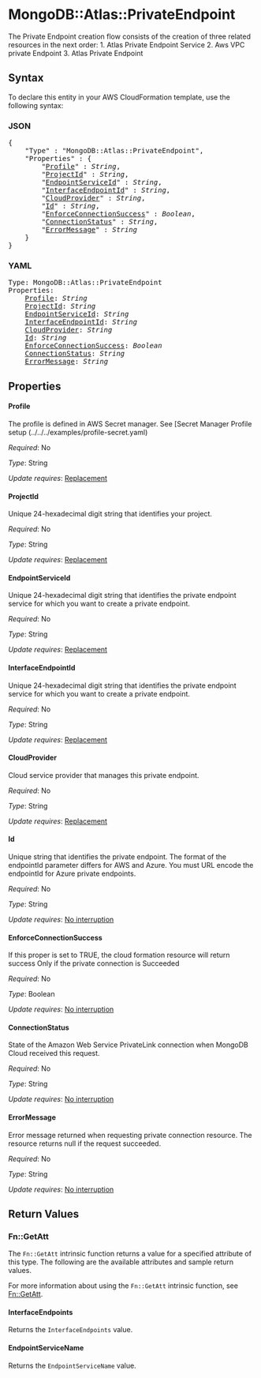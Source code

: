 # MongoDB::Atlas::PrivateEndpoint

The Private Endpoint creation flow consists of the creation of three related resources in the next order: 1. Atlas Private Endpoint Service 2. Aws VPC private Endpoint 3. Atlas Private Endpoint

## Syntax

To declare this entity in your AWS CloudFormation template, use the following syntax:

### JSON

<pre>
{
    "Type" : "MongoDB::Atlas::PrivateEndpoint",
    "Properties" : {
        "<a href="#profile" title="Profile">Profile</a>" : <i>String</i>,
        "<a href="#projectid" title="ProjectId">ProjectId</a>" : <i>String</i>,
        "<a href="#endpointserviceid" title="EndpointServiceId">EndpointServiceId</a>" : <i>String</i>,
        "<a href="#interfaceendpointid" title="InterfaceEndpointId">InterfaceEndpointId</a>" : <i>String</i>,
        "<a href="#cloudprovider" title="CloudProvider">CloudProvider</a>" : <i>String</i>,
        "<a href="#id" title="Id">Id</a>" : <i>String</i>,
        "<a href="#enforceconnectionsuccess" title="EnforceConnectionSuccess">EnforceConnectionSuccess</a>" : <i>Boolean</i>,
        "<a href="#connectionstatus" title="ConnectionStatus">ConnectionStatus</a>" : <i>String</i>,
        "<a href="#errormessage" title="ErrorMessage">ErrorMessage</a>" : <i>String</i>
    }
}
</pre>

### YAML

<pre>
Type: MongoDB::Atlas::PrivateEndpoint
Properties:
    <a href="#profile" title="Profile">Profile</a>: <i>String</i>
    <a href="#projectid" title="ProjectId">ProjectId</a>: <i>String</i>
    <a href="#endpointserviceid" title="EndpointServiceId">EndpointServiceId</a>: <i>String</i>
    <a href="#interfaceendpointid" title="InterfaceEndpointId">InterfaceEndpointId</a>: <i>String</i>
    <a href="#cloudprovider" title="CloudProvider">CloudProvider</a>: <i>String</i>
    <a href="#id" title="Id">Id</a>: <i>String</i>
    <a href="#enforceconnectionsuccess" title="EnforceConnectionSuccess">EnforceConnectionSuccess</a>: <i>Boolean</i>
    <a href="#connectionstatus" title="ConnectionStatus">ConnectionStatus</a>: <i>String</i>
    <a href="#errormessage" title="ErrorMessage">ErrorMessage</a>: <i>String</i>
</pre>

## Properties

#### Profile

The profile is defined in AWS Secret manager. See [Secret Manager Profile setup (../../../examples/profile-secret.yaml)

_Required_: No

_Type_: String

_Update requires_: [Replacement](https://docs.aws.amazon.com/AWSCloudFormation/latest/UserGuide/using-cfn-updating-stacks-update-behaviors.html#update-replacement)

#### ProjectId

Unique 24-hexadecimal digit string that identifies your project.

_Required_: No

_Type_: String

_Update requires_: [Replacement](https://docs.aws.amazon.com/AWSCloudFormation/latest/UserGuide/using-cfn-updating-stacks-update-behaviors.html#update-replacement)

#### EndpointServiceId

Unique 24-hexadecimal digit string that identifies the private endpoint service for which you want to create a private endpoint.

_Required_: No

_Type_: String

_Update requires_: [Replacement](https://docs.aws.amazon.com/AWSCloudFormation/latest/UserGuide/using-cfn-updating-stacks-update-behaviors.html#update-replacement)

#### InterfaceEndpointId

Unique 24-hexadecimal digit string that identifies the private endpoint service for which you want to create a private endpoint.

_Required_: No

_Type_: String

_Update requires_: [Replacement](https://docs.aws.amazon.com/AWSCloudFormation/latest/UserGuide/using-cfn-updating-stacks-update-behaviors.html#update-replacement)

#### CloudProvider

Cloud service provider that manages this private endpoint.

_Required_: No

_Type_: String

_Update requires_: [Replacement](https://docs.aws.amazon.com/AWSCloudFormation/latest/UserGuide/using-cfn-updating-stacks-update-behaviors.html#update-replacement)

#### Id

Unique string that identifies the private endpoint. The format of the endpointId parameter differs for AWS and Azure. You must URL encode the endpointId for Azure private endpoints.

_Required_: No

_Type_: String

_Update requires_: [No interruption](https://docs.aws.amazon.com/AWSCloudFormation/latest/UserGuide/using-cfn-updating-stacks-update-behaviors.html#update-no-interrupt)

#### EnforceConnectionSuccess

If this proper is set to TRUE, the cloud formation resource will return success Only if the private connection is Succeeded

_Required_: No

_Type_: Boolean

_Update requires_: [No interruption](https://docs.aws.amazon.com/AWSCloudFormation/latest/UserGuide/using-cfn-updating-stacks-update-behaviors.html#update-no-interrupt)

#### ConnectionStatus

State of the Amazon Web Service PrivateLink connection when MongoDB Cloud received this request.

_Required_: No

_Type_: String

_Update requires_: [No interruption](https://docs.aws.amazon.com/AWSCloudFormation/latest/UserGuide/using-cfn-updating-stacks-update-behaviors.html#update-no-interrupt)

#### ErrorMessage

Error message returned when requesting private connection resource. The resource returns null if the request succeeded.

_Required_: No

_Type_: String

_Update requires_: [No interruption](https://docs.aws.amazon.com/AWSCloudFormation/latest/UserGuide/using-cfn-updating-stacks-update-behaviors.html#update-no-interrupt)

## Return Values

### Fn::GetAtt

The `Fn::GetAtt` intrinsic function returns a value for a specified attribute of this type. The following are the available attributes and sample return values.

For more information about using the `Fn::GetAtt` intrinsic function, see [Fn::GetAtt](https://docs.aws.amazon.com/AWSCloudFormation/latest/UserGuide/intrinsic-function-reference-getatt.html).

#### InterfaceEndpoints

Returns the <code>InterfaceEndpoints</code> value.

#### EndpointServiceName

Returns the <code>EndpointServiceName</code> value.

